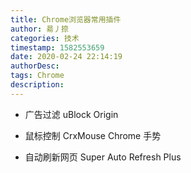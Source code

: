 ```yaml
---
title: Chrome浏览器常用插件
author: 昜丿捺
categories: 技术
timestamp: 1582553659
date: 2020-02-24 22:14:19
authorDesc:
tags: Chrome
description:
---
```

- 广告过滤
uBlock Origin

- 鼠标控制
CrxMouse Chrome 手势

- 自动刷新网页
Super Auto Refresh Plus